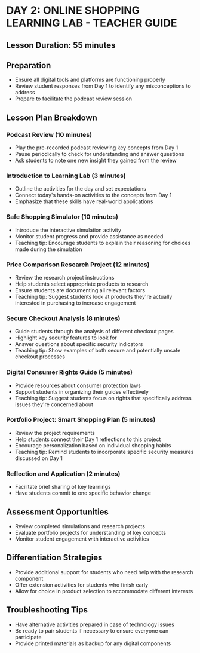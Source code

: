 # DAY 2: ONLINE SHOPPING LEARNING LAB - TEACHER GUIDE

## Lesson Duration: 55 minutes

## Preparation

- Ensure all digital tools and platforms are functioning properly
- Review student responses from Day 1 to identify any misconceptions to address
- Prepare to facilitate the podcast review session

## Lesson Plan Breakdown

### Podcast Review (10 minutes)

- Play the pre-recorded podcast reviewing key concepts from Day 1
- Pause periodically to check for understanding and answer questions
- Ask students to note one new insight they gained from the review

### Introduction to Learning Lab (3 minutes)

- Outline the activities for the day and set expectations
- Connect today's hands-on activities to the concepts from Day 1
- Emphasize that these skills have real-world applications

### Safe Shopping Simulator (10 minutes)

- Introduce the interactive simulation activity
- Monitor student progress and provide assistance as needed
- Teaching tip: Encourage students to explain their reasoning for choices made during the simulation

### Price Comparison Research Project (12 minutes)

- Review the research project instructions
- Help students select appropriate products to research
- Ensure students are documenting all relevant factors
- Teaching tip: Suggest students look at products they're actually interested in purchasing to increase engagement

### Secure Checkout Analysis (8 minutes)

- Guide students through the analysis of different checkout pages
- Highlight key security features to look for
- Answer questions about specific security indicators
- Teaching tip: Show examples of both secure and potentially unsafe checkout processes

### Digital Consumer Rights Guide (5 minutes)

- Provide resources about consumer protection laws
- Support students in organizing their guides effectively
- Teaching tip: Suggest students focus on rights that specifically address issues they're concerned about

### Portfolio Project: Smart Shopping Plan (5 minutes)

- Review the project requirements
- Help students connect their Day 1 reflections to this project
- Encourage personalization based on individual shopping habits
- Teaching tip: Remind students to incorporate specific security measures discussed on Day 1

### Reflection and Application (2 minutes)

- Facilitate brief sharing of key learnings
- Have students commit to one specific behavior change

## Assessment Opportunities

- Review completed simulations and research projects
- Evaluate portfolio projects for understanding of key concepts
- Monitor student engagement with interactive activities

## Differentiation Strategies

- Provide additional support for students who need help with the research component
- Offer extension activities for students who finish early
- Allow for choice in product selection to accommodate different interests

## Troubleshooting Tips

- Have alternative activities prepared in case of technology issues
- Be ready to pair students if necessary to ensure everyone can participate
- Provide printed materials as backup for any digital components